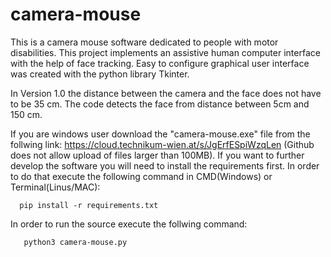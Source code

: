 # camera-mouse
This is a camera mouse software dedicated to people with motor disabilities. This project implements an assistive human computer interface with the help of face tracking. Easy to configure graphical user interface was created with the python library Tkinter.

In Version 1.0 the distance between the camera and the face does not have to be 35 cm. The code detects the face from distance between 5cm and 150 cm.

If you are windows user download the "camera-mouse.exe" file from the follwing link: https://cloud.technikum-wien.at/s/JgErfESpiWzqLen (Github does not allow upload of files larger than 100MB). If you want to further develop the software you will need to install the requirements first. In order to do that execute the following command in CMD(Windows) or Terminal(Linus/MAC):
``` 
  pip install -r requirements.txt
```
In order to run the source execute the follwing command:
```
   python3 camera-mouse.py
```
